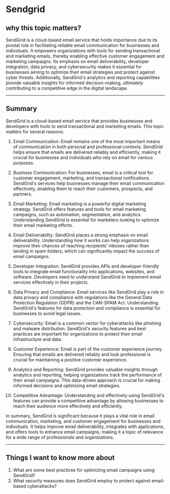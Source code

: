 # Sendgrid

## why this topic matters?

SendGrid is a cloud-based email service that holds importance due to its pivotal role in facilitating reliable email communication for businesses and individuals. It empowers organizations with tools for sending transactional and marketing emails, thereby enabling effective customer engagement and marketing campaigns. Its emphasis on email deliverability, developer integration, data privacy, and cybersecurity makes it essential for businesses aiming to optimize their email strategies and protect against cyber threats. Additionally, SendGrid's analytics and reporting capabilities provide valuable insights for informed decision-making, ultimately contributing to a competitive edge in the digital landscape.

---

## Summary

SendGrid is a cloud-based email service that provides businesses and developers with tools to send transactional and marketing emails. This topic matters for several reasons:

1. Email Communication: Email remains one of the most important means of communication in both personal and professional contexts. SendGrid helps ensure that emails are delivered reliably and efficiently, making it crucial for businesses and individuals who rely on email for various purposes.

2. Business Communication: For businesses, email is a critical tool for customer engagement, marketing, and transactional notifications. SendGrid's services help businesses manage their email communication effectively, enabling them to reach their customers, prospects, and partners.

3. Email Marketing: Email marketing is a powerful digital marketing strategy. SendGrid offers features and tools for email marketing campaigns, such as automation, segmentation, and analytics. Understanding SendGrid is essential for marketers looking to optimize their email marketing efforts.

4. Email Deliverability: SendGrid places a strong emphasis on email deliverability. Understanding how it works can help organizations improve their chances of reaching recipients' inboxes rather than landing in spam folders, which can significantly impact the success of email campaigns.

5. Developer Integration: SendGrid provides APIs and developer-friendly tools to integrate email functionality into applications, websites, and software. Developers need to understand SendGrid to implement email services effectively in their projects.

6. Data Privacy and Compliance: Email services like SendGrid play a role in data privacy and compliance with regulations like the General Data Protection Regulation (GDPR) and the CAN-SPAM Act. Understanding SendGrid's features for data protection and compliance is essential for businesses to avoid legal issues.

7. Cybersecurity: Email is a common vector for cyberattacks like phishing and malware distribution. SendGrid's security features and best practices are important for organizations to protect their email infrastructure and data.

8. Customer Experience: Email is part of the customer experience journey. Ensuring that emails are delivered reliably and look professional is crucial for maintaining a positive customer experience.

9. Analytics and Reporting: SendGrid provides valuable insights through analytics and reporting, helping organizations track the performance of their email campaigns. This data-driven approach is crucial for making informed decisions and optimizing email strategies.

10. Competitive Advantage: Understanding and effectively using SendGrid's features can provide a competitive advantage by allowing businesses to reach their audience more effectively and efficiently.

In summary, SendGrid is significant because it plays a vital role in email communication, marketing, and customer engagement for businesses and individuals. It helps improve email deliverability, integrates with applications, and offers tools to enhance email campaigns, making it a topic of relevance for a wide range of professionals and organizations.

---

## Things I want to know more about 

1. What are some best practices for optimizing email campaigns using SendGrid?
2. What security measures does SendGrid employ to protect against email-based cyberattacks?